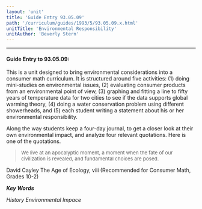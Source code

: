 ```yaml
---
layout: 'unit'
title: 'Guide Entry 93.05.09'
path: '/curriculum/guides/1993/5/93.05.09.x.html'
unitTitle: 'Environmental Responsibility'
unitAuthor: 'Beverly Stern'
---
```


<body>
<hr/>
 <h4>
  Guide Entry to 93.05.09:
 </h4>
 This is a unit designed to bring environmental considerations into a consumer math curriculum. It is structured around five activities: (1) doing mini-studies on environmental issues, (2) evaluating consumer products from an environmental point of view, (3) graphing and fitting a line to fifty years of temperature data for two cities to see if the data supports global warming theory, (4) doing a water conservation problem using different showerheads, and (5) each student writing a statement about his or her environmental responsibility.
 <p>
  Along the way students keep a four-day journal, to get a closer look at their own environmental impact, and analyze four relevant quotations. Here is one of the quotations.
 </p>
<blockquote>
  <font size="-1">
   We live at an apocalyptic moment, a moment when the fate of our civilization is revealed, and fundamental choices are posed.
</font>
 </blockquote>
 David Cayley 
The Age of Ecology, viii
(Recommended for Consumer Math, Grades 10-2)
<p>
  <b>
   <i>
    Key Words
   </i>
  </b>
  <br/>
 </p>
 <p>
  <i>
   History Environmental Impace
  </i>
 </p>

</body>
